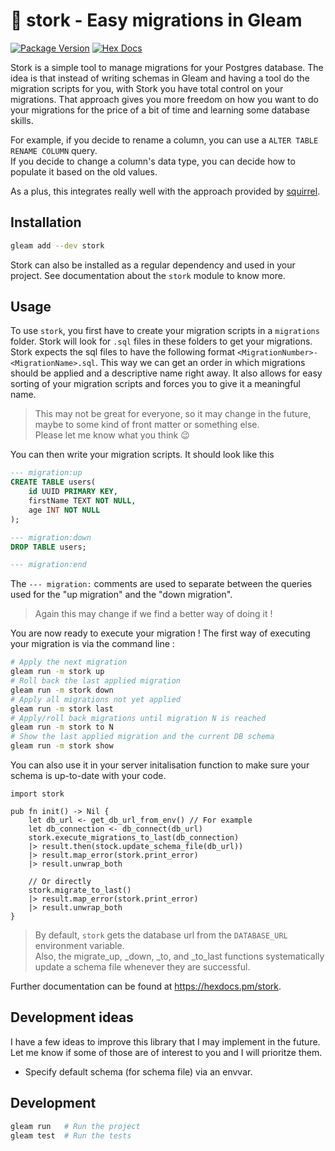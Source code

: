 # 🪽 stork - Easy migrations in Gleam

[![Package Version](https://img.shields.io/hexpm/v/stork)](https://hex.pm/packages/stork)
[![Hex Docs](https://img.shields.io/badge/hex-docs-ffaff3)](https://hexdocs.pm/stork/)

Stork is a simple tool to manage migrations for your Postgres database.
The idea is that instead of writing schemas in Gleam and having a tool do the migration scripts for you,
with Stork you have total control on your migrations. That approach gives you more freedom on how you want to do
your migrations for the price of a bit of time and learning some database skills.

For example, if you decide to rename a column, you can use a `ALTER TABLE RENAME COLUMN` query.  
If you decide to change a column's data type, you can decide how to populate it based on the old values.

As a plus, this integrates really well with the approach provided by [squirrel](https://hexdocs.pm/squirrel/).

## Installation

```sh
gleam add --dev stork
```

Stork can also be installed as a regular dependency and used in your project. See documentation about the `stork` module to know more.

## Usage

To use `stork`, you first have to create your migration scripts in a `migrations` folder.
Stork will look for `.sql` files in these folders to get your migrations. Stork expects 
the sql files to have the following format `<MigrationNumber>-<MigrationName>.sql`. This way we 
can get an order in which migrations should be applied and a descriptive name right away. It also
allows for easy sorting of your migration scripts and forces you to give it a meaningful name.

> This may not be great for everyone, so it may change in the future, maybe to some kind of front matter or something else.  
> Please let me know what you think 😉

You can then write your migration scripts. It should look like this 

```sql
--- migration:up
CREATE TABLE users(
    id UUID PRIMARY KEY,
    firstName TEXT NOT NULL,
    age INT NOT NULL
);

--- migration:down
DROP TABLE users;

--- migration:end
```

The `--- migration:` comments are used to separate between the queries used for the "up migration" and the "down migration".

> Again this may change if we find a better way of doing it !

You are now ready to execute your migration ! The first way of executing your migration is via the command line :

```sh
# Apply the next migration
gleam run -m stork up
# Roll back the last applied migration
gleam run -m stork down
# Apply all migrations not yet applied
gleam run -m stork last
# Apply/roll back migrations until migration N is reached
gleam run -m stork to N
# Show the last applied migration and the current DB schema
gleam run -m stork show
```

You can also use it in your server initalisation function to make sure your schema is up-to-date with your code.

```gleam
import stork

pub fn init() -> Nil {
    let db_url <- get_db_url_from_env() // For example
    let db_connection <- db_connect(db_url)
    stork.execute_migrations_to_last(db_connection)
    |> result.then(stock.update_schema_file(db_url))
    |> result.map_error(stork.print_error)
    |> result.unwrap_both

    // Or directly
    stork.migrate_to_last()
    |> result.map_error(stork.print_error)
    |> result.unwrap_both
}
```

> By default, `stork` gets the database url from the `DATABASE_URL` environment variable.  
> Also, the migrate_up, _down, _to, and _to_last functions systematically update a schema file
> whenever they are successful.

Further documentation can be found at <https://hexdocs.pm/stork>.

## Development ideas

I have a few ideas to improve this library that I may implement in the future.  
Let me know if some of those are of interest to you and I will prioritze them.

- Specify default schema (for schema file) via an envvar.

## Development

```sh
gleam run   # Run the project
gleam test  # Run the tests
```
